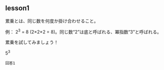 lesson1
------------------

累乗とは、同じ数を何度か掛け合わせること。

例： 2<sup>3</sup> = 8 (2×2×2 = 8)。同じ数“2”は底と呼ばれる、冪指数“3”と呼ばれる。

累乗を試してみましょう！

5<sup>3</sup>

```
回答1
```